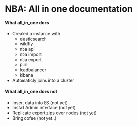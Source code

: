 # NBA: All in one documentation

#### What all_in_one does
* Created a instance with
  * elasticsearch
  * wildfly
  * nba api
  * nba import
  * nba export
  * purl
  * loadbalancer
  * kibana
* Automaticly joins into a cluster

#### What all_in_one does not
* Insert data into ES (not yet)
* Install Admin interface (not yet)
* Replicate export zips over nodes (not yet)
* Bring cofee (not yet..)
